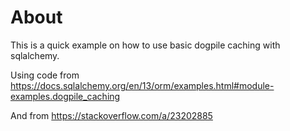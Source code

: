 # About

This is a quick example on how to use basic dogpile caching with sqlalchemy.

Using code from <https://docs.sqlalchemy.org/en/13/orm/examples.html#module-examples.dogpile_caching>

And from <https://stackoverflow.com/a/23202885>
